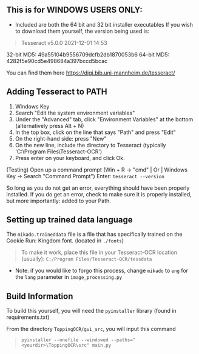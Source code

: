 ## This is for **WINDOWS USERS ONLY**:

- Included are both the 64 bit and 32 bit installer executables
If you wish to download them yourself, the version being used is:
> Tesseract v5.0.0 2021-12-01 14:53

32-bit MD5: 49a55104b9556709dcfb2db1870053b6
64-bit MD5: 4282f5e90cd5e498684a397bccd5bcac

You can find them here https://digi.bib.uni-mannheim.de/tesseract/


## Adding Tesseract to PATH

1. Windows Key
2. Search "Edit the system environment variables"
3. Under the "Advanced" tab, click "Environment Variables" at the bottom 
(alternatively press Alt + N)
4. In the top box, click on the line that says "Path" and press "Edit"
5. On the right-hand side: press "New"
6. On the new line, include the directory to Tesseract (typically 'C:\Program Files\Tesseract-OCR')
7. Press enter on your keyboard, and click Ok.

(Testing)
Open up a command prompt (Win + R -> "cmd"    | Or |     Windows Key -> Search "Command Prompt")
Enter: `tesseract --version`

So long as you do not get an error, everything should have been properly installed.
If you do get an error, check to make sure it is properly installed, but more importantly: added to your Path.

## Setting up trained data language

The `mikado.traineddata` file is a file that has specifically trained on the Cookie Run: Kingdom font. (located in `./fonts`)

> To make it work, place this file in your Tesseract-OCR location (usually): `C:/Program Files/Tesseract-OCR/tessdata`

- Note: if you would like to forgo this process, change `mikado` to `eng` for the `lang` parameter in `image_processing.py`

## Build Information

To build this yourself, you will need the `pyinstaller` library (found in requirements.txt)

From the directory `ToppingOCR/gui_src`, you will input this command

> `pyinstaller --onefile --windowed --paths="<yourdir>\ToppingOCR\src" main.py`
